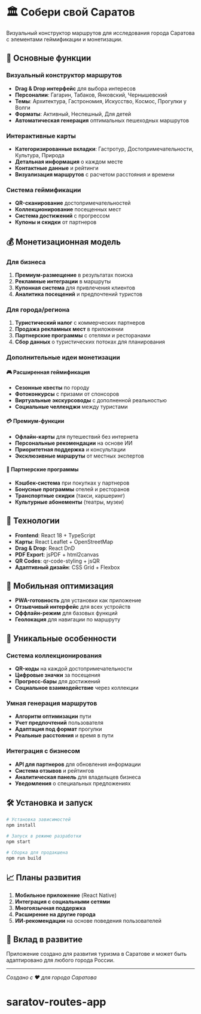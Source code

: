 # 🏛️ Собери свой Саратов

Визуальный конструктор маршрутов для исследования города Саратова с элементами геймификации и монетизации.

## 🎯 Основные функции

### Визуальный конструктор маршрутов
- **Drag & Drop интерфейс** для выбора интересов
- **Персоналии**: Гагарин, Табаков, Янковский, Чернышевский
- **Темы**: Архитектура, Гастрономия, Искусство, Космос, Прогулки у Волги
- **Форматы**: Активный, Неспешный, Для детей
- **Автоматическая генерация** оптимальных пешеходных маршрутов

### Интерактивные карты
- **Категоризированные вкладки**: Гастротур, Достопримечательности, Культура, Природа
- **Детальная информация** о каждом месте
- **Контактные данные** и рейтинги
- **Визуализация маршрутов** с расчетом расстояния и времени

### Система геймификации
- **QR-сканирование** достопримечательностей
- **Коллекционирование** посещенных мест
- **Система достижений** с прогрессом
- **Купоны и скидки** от партнеров

## 💰 Монетизационная модель

### Для бизнеса
1. **Премиум-размещение** в результатах поиска
2. **Рекламные интеграции** в маршруты
3. **Купонная система** для привлечения клиентов
4. **Аналитика посещений** и предпочтений туристов

### Для города/региона
1. **Туристический налог** с коммерческих партнеров
2. **Продажа рекламных мест** в приложении
3. **Партнерские программы** с отелями и ресторанами
4. **Сбор данных** о туристических потоках для планирования

### Дополнительные идеи монетизации

#### 🎮 Расширенная геймификация
- **Сезонные квесты** по городу
- **Фотоконкурсы** с призами от спонсоров
- **Виртуальные экскурсоводы** с дополненной реальностью
- **Социальные челленджи** между туристами

#### 💳 Премиум-функции
- **Офлайн-карты** для путешествий без интернета
- **Персональные рекомендации** на основе ИИ
- **Приоритетная поддержка** и консультации
- **Эксклюзивные маршруты** от местных экспертов

#### 🤝 Партнерские программы
- **Кэшбек-система** при покупках у партнеров
- **Бонусные программы** отелей и ресторанов
- **Транспортные скидки** (такси, каршеринг)
- **Культурные абонементы** (театры, музеи)

## 🚀 Технологии

- **Frontend**: React 18 + TypeScript
- **Карты**: React Leaflet + OpenStreetMap
- **Drag & Drop**: React DnD
- **PDF Export**: jsPDF + html2canvas
- **QR Codes**: qr-code-styling + jsQR
- **Адаптивный дизайн**: CSS Grid + Flexbox

## 📱 Мобильная оптимизация

- **PWA-готовность** для установки как приложение
- **Отзывчивый интерфейс** для всех устройств
- **Оффлайн-режим** для базовых функций
- **Геолокация** для навигации по маршруту

## 🎨 Уникальные особенности

### Система коллекционирования
- **QR-коды** на каждой достопримечательности
- **Цифровые значки** за посещения
- **Прогресс-бары** для достижений
- **Социальное взаимодействие** через коллекции

### Умная генерация маршрутов
- **Алгоритм оптимизации** пути
- **Учет предпочтений** пользователя
- **Адаптация под формат** прогулки
- **Реальные расстояния** и время в пути

### Интеграция с бизнесом
- **API для партнеров** для обновления информации
- **Система отзывов** и рейтингов
- **Аналитическая панель** для владельцев бизнеса
- **Уведомления** о специальных предложениях

## 🛠️ Установка и запуск

```bash
# Установка зависимостей
npm install

# Запуск в режиме разработки
npm start

# Сборка для продакшена
npm run build
```

## 📈 Планы развития

1. **Мобильное приложение** (React Native)
2. **Интеграция с социальными сетями**
3. **Многоязычная поддержка**
4. **Расширение на другие города**
5. **ИИ-рекомендации** на основе поведения пользователей

## 🤝 Вклад в развитие

Приложение создано для развития туризма в Саратове и может быть адаптировано для любого города России.

---

*Создано с ❤️ для города Саратова*
# saratov-routes-app
